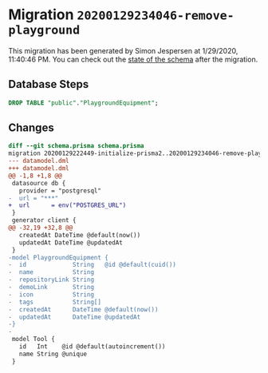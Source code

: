 # Migration `20200129234046-remove-playground`

This migration has been generated by Simon Jespersen at 1/29/2020, 11:40:46 PM.
You can check out the [state of the schema](./schema.prisma) after the migration.

## Database Steps

```sql
DROP TABLE "public"."PlaygroundEquipment";
```

## Changes

```diff
diff --git schema.prisma schema.prisma
migration 20200129222449-initialize-prisma2..20200129234046-remove-playground
--- datamodel.dml
+++ datamodel.dml
@@ -1,8 +1,8 @@
 datasource db {
   provider = "postgresql"
-  url = "***"
+  url      = env("POSTGRES_URL")
 }
 generator client {
@@ -32,19 +32,8 @@
   createdAt DateTime @default(now())
   updatedAt DateTime @updatedAt
 }
-model PlaygroundEquipment {
-  id             String   @id @default(cuid())
-  name           String
-  repositoryLink String
-  demoLink       String
-  icon           String
-  tags           String[]
-  createdAt      DateTime @default(now())
-  updatedAt      DateTime @updatedAt
-}
-
 model Tool {
   id   Int    @id @default(autoincrement())
   name String @unique
 }
```


